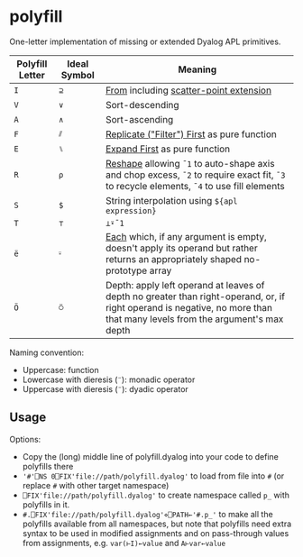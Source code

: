 # polyfill
 One-letter implementation of missing or extended Dyalog APL primitives.

| Polyfill Letter | Ideal Symbol | Meaning                                                      |
| --------------- | ------------ | ------------------------------------------------------------ |
| `I`             | `⊇`          | [From](https://apl.wiki/From) including [scatter-point extension](https://aplwiki.com/wiki/From#Scatter-point) |
| `V`             | `∨`          | Sort-descending                                              |
| `A`             | `∧`          | Sort-ascending                                               |
| `F`             | `⫽`          | [Replicate ("Filter") First](https://aplwiki.com/wiki/Replicate) as pure function |
| `E`             | `⑊`          | [Expand First](https://aplwiki.com/wiki/Expand) as pure function |
| `R`             | `⍴`          | [Reshape](https://apl.wiki/Reshape) allowing `¯1` to auto-shape axis and chop excess, `¯2` to require exact fit, `¯3` to recycle elements, `¯4` to use fill elements |
| `S`             | `$`          | String interpolation using  `${apl expression}`              |
| `T`             | `⊤`          | `⊥⍣¯1`                                                       |
| `ë`             | `⸚`          | [Each](https://aplwiki.com/wiki/Each) which, if any argument is empty, doesn't apply its operand but rather returns an appropriately shaped no-prototype array |
| `Ö`             | `⍥`          | Depth: apply left operand at leaves of depth no greater than right-operand, or, if right operand is negative, no more than that many levels from the argument's max depth |

Naming convention:

* Uppercase: function
* Lowercase with dieresis (`¨`): monadic operator
* Uppercase with dieresis (`¨`): dyadic operator

## Usage

Options:

* Copy the (long) middle line of polyfill.dyalog into your code to define polyfills there
* `'#'⎕NS 0⎕FIX'file://path/polyfill.dyalog'` to load from file into `#` (or replace `#` with other target namespace)
* `⎕FIX'file://path/polyfill.dyalog'` to create namespace called `p_` with polyfills in it.
* `#.⎕FIX'file://path/polyfill.dyalog'⋄⎕PATH←'#.p_'` to make all the polyfills available from all namespaces, but note that polyfills need extra syntax to be used in modified assignments and on pass-through values from assignments, e.g. `var(⊢I)←value`  and  `A⊢var←value` 


